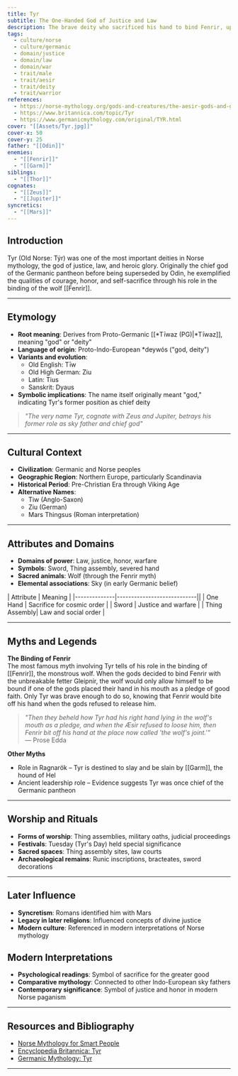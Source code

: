 ```yaml
---
title: Tyr
subtitle: The One-Handed God of Justice and Law
description: The brave deity who sacrificed his hand to bind Fenrir, upholding cosmic order through personal sacrifice
tags:
  - culture/norse
  - culture/germanic
  - domain/justice
  - domain/law
  - domain/war
  - trait/male
  - trait/aesir
  - trait/deity
  - trait/warrior
references:
  - https://norse-mythology.org/gods-and-creatures/the-aesir-gods-and-goddesses/tyr/
  - https://www.britannica.com/topic/Tyr
  - https://www.germanicmythology.com/original/TYR.html
cover: "[[Assets/Tyr.jpg]]"
cover-x: 50
cover-y: 25
father: "[[Odin]]"
enemies:
  - "[[Fenrir]]"
  - "[[Garm]]"
siblings:
  - "[[Thor]]"
cognates:
  - "[[Zeus]]"
  - "[[Jupiter]]"
syncretics:
  - "[[Mars]]"
---
```

## Introduction
Tyr (Old Norse: Týr) was one of the most important deities in Norse mythology, the god of justice, law, and heroic glory. Originally the chief god of the Germanic pantheon before being superseded by Odin, he exemplified the qualities of courage, honor, and self-sacrifice through his role in the binding of the wolf [[Fenrir]].

---

## Etymology

- **Root meaning**: Derives from Proto-Germanic [[*Tīwaz (PG)|*Tīwaz]], meaning "god" or "deity"
- **Language of origin**: Proto-Indo-European *deywós ("god, deity")
- **Variants and evolution**: 
  - Old English: Tīw
  - Old High German: Ziu
  - Latin: Tius
  - Sanskrit: Dyaus
- **Symbolic implications**: The name itself originally meant "god," indicating Tyr's former position as chief deity

> _"The very name Tyr, cognate with Zeus and Jupiter, betrays his former role as sky father and chief god"_

---

## Cultural Context

- **Civilization**: Germanic and Norse peoples
- **Geographic Region**: Northern Europe, particularly Scandinavia
- **Historical Period**: Pre-Christian Era through Viking Age
- **Alternative Names**:
  - Tiw (Anglo-Saxon)
  - Ziu (German)
  - Mars Thingsus (Roman interpretation)

---

## Attributes and Domains

- **Domains of power**: Law, justice, honor, warfare
- **Symbols**: Sword, Thing assembly, severed hand
- **Sacred animals**: Wolf (through the Fenrir myth)
- **Elemental associations**: Sky (in early Germanic belief)

| Attribute    | Meaning                    |
|--------------|----------------------------||
| One Hand     | Sacrifice for cosmic order |
| Sword        | Justice and warfare        |
| Thing Assembly| Law and social order       |

---

## Myths and Legends

**The Binding of Fenrir**  
The most famous myth involving Tyr tells of his role in the binding of [[Fenrir]], the monstrous wolf. When the gods decided to bind Fenrir with the unbreakable fetter Gleipnir, the wolf would only allow himself to be bound if one of the gods placed their hand in his mouth as a pledge of good faith. Only Tyr was brave enough to do so, knowing that Fenrir would bite off his hand when the gods refused to release him.

> _"Then they beheld how Tyr had his right hand lying in the wolf's mouth as a pledge, and when the Æsir refused to loose him, then Fenrir bit off his hand at the place now called 'the wolf's joint.'"_  
> — Prose Edda

**Other Myths**  
- Role in Ragnarök – Tyr is destined to slay and be slain by [[Garm]], the hound of Hel
- Ancient leadership role – Evidence suggests Tyr was once chief of the Germanic pantheon

---

## Worship and Rituals

- **Forms of worship**: Thing assemblies, military oaths, judicial proceedings
- **Festivals**: Tuesday (Tyr's Day) held special significance
- **Sacred spaces**: Thing assembly sites, law courts
- **Archaeological remains**: Runic inscriptions, bracteates, sword decorations

---

## Later Influence

- **Syncretism**: Romans identified him with Mars
- **Legacy in later religions**: Influenced concepts of divine justice
- **Modern culture**: Referenced in modern interpretations of Norse mythology

## Modern Interpretations

- **Psychological readings**: Symbol of sacrifice for the greater good
- **Comparative mythology**: Connected to other Indo-European sky fathers
- **Contemporary significance**: Symbol of justice and honor in modern Norse paganism

---

## Resources and Bibliography

- [Norse Mythology for Smart People](https://norse-mythology.org/gods-and-creatures/the-aesir-gods-and-goddesses/tyr/)
- [Encyclopedia Britannica: Tyr](https://www.britannica.com/topic/Tyr)
- [Germanic Mythology: Tyr](https://www.germanicmythology.com/original/TYR.html)

---